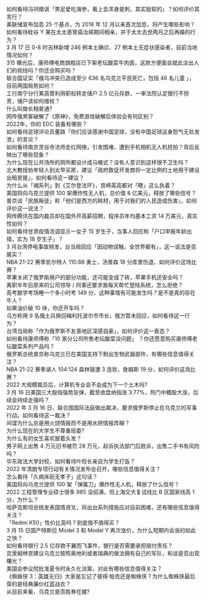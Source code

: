 如何看待冯巩暗讽「男足爱吃海参，看上去浑身是刺，其实挺软的」？如何评价其言行？  
美联储宣布加息 25 个基点，为 2018 年 12 月以来首次加息，将产生哪些影响？  
如何看待硅谷 Y 某在太太患胃癌治病期间相亲，并于太太去世两月之后再婚的行为？  
3 月 17 日 0-8 时吉林新增 246 例本土确诊、27 例本土无症状感染者，目前当地情况如何？  
315 曝光后，康师傅电商旗舰店已下架老坛酸菜牛肉面，这款方便面会就此淡出人们的视线吗？你还会购买吗？  
联合国证实「俄乌冲突已造成至少 636 名乌克兰平民死亡，包括 46 名儿童 」，目前两国局势如何？  
工行南宁分行某高管利用职权转走储户 2.5 亿元存款，一审法院认定银行不担责，储户该如何维权？  
什么叫做长相普通?  
网传俄黑客破解了《原神》，免费游戏破解后体验会有何区别？  
2022年，你的 EDC 装备有哪些？  
如何看待足球评论员董路「你们应该感谢中国足球，没有中国足球这身怨气无处发泄」的言论？  
如何看待南京灵谷寺法师走红网络，引发围堵、遭到手机相机无人机抢拍？背后反映出了哪些现象？  
为什么现在公共场所的厕所都设计成马桶式？没有人意识到这样很不卫生吗？  
北大教授劝年轻人别太早买房，建议「政府敦促开发商将一定比例的土地用于建设出租房屋」，如何看待这一建议？  
为什么从「魂系列」到《艾尔登法环》，宫崎英高都对「瞎」这么执着？  
美国将向乌克兰提供 100 架爆炸性无人机，总价值 8 亿美元，释放了哪些信号？  
普京谈「民族叛徒」称「他们是西方的耗材，用于对我们的人民造成伤害」，如何评价这一说法？  
网传腾讯在国内裁员却在国外开高薪招聘，程序员年均基本工资 14 万美元，真实性如何？  
如何看待甘肃疫情流调显示一女子 15 岁生子，当事人回应称「户口申报年龄出错，实为 18 岁生子」？  
3 月台湾停电事故频发，台当局回应「因动物误触，全世界都有」，这一说法是否属实？  
NBA 21-22 赛季凯尔特人 110:88 勇士，汤普森 18 分库里伤退，如何评价这场比赛？  
苹果关闭了俄罗斯用户的部分功能，还可能变成了砖，苹果手机还安全吗？  
离职半年后原来的公司领导 / 同事还要求我每天帮忙登陆系统，怎么拒绝？  
高考数学考场睡一个多小时考 149 分，这种事情有可能发生吗？是不是真的存在牛人？  
如果油价破 10 块，你还开车吗？  
乌方称用 9 名俄士兵换回梅利托波尔市市长，俄方暂未回应，如何看待这一行为？  
台湾当局称「作为俄罗斯不友善地区深感自豪」，如何评价这一表态？  
如何看待康师傅称「10 家分公司所售老坛酸菜没问题」 ？你还愿意购买康师傅老坛酸菜系列产品吗？  
俄罗斯总统普京称乌克兰已在美国支持下制出生物武器部件，有哪些信息值得关注？  
NBA 21-22 赛季湖人 104:124 森林狼遭 3 连败，詹姆斯 19 分，如何评价这场比赛？  
2022 大规模裁员后，计算机专业会不会成为下一个土木吗?  
3 月 16 日美国三大股指强势反弹，截至收盘纳指涨 3.77%，热门中概股大涨，后续会持续走强吗？  
2022 年 3 月 16 日，联合国国际法庭做出裁决，要求俄罗斯停止在乌克兰的军事行动。如何看待这一裁决？  
间谍为什么总是用火烧情报而不是用水把情报弄糊？  
为什么现在的大学生不尊重班委?  
为什么有的女生喜欢披着头发？  
男子网上出售 4 万元旧书被罚 28 万元，起诉执法部门后胜诉，出售二手书有风险吗？  
华东政法大学封校，如何看待叶校长亲自为学生打饭？  
2022 年清朗专项行动有关情况发布会召开，哪些信息值得关注？  
怎么看待「久病床前无孝子」这句话？  
美国将向乌克兰提供 100 架「弹簧刀」爆炸性无人机，释放了什么信号？  
2022 工程管理专业硕士很多 985 没招满，但上海交大复试线比 B 区国家线高 1 分，为什么？  
哈萨克斯坦总统发表国情咨文，将出台系列措施应对目前困难，还有哪些信息值得关注？  
「Redmi K50」性价比高吗？到底值不值得买？  
3 月 15 日国产特斯拉 Model 3 和 Model Y 再次涨价，为什么短期内会涨的如此之快？  
如何看待银行 2.5 亿存款不翼而飞事件，银行是否需要承担赔付责任？  
克里姆林宫建议乌克兰按照奥地利或者瑞典的做法拥有自己的军队，和谈是否出现曙光？  
美国会参议院批准夏令时永久化法案，对此有哪些信息值得关注？  
《蜘蛛侠 3：英雄无归》大家是忘记了彼得·帕克还是蜘蛛侠？为什么蜘蛛侠最后穿的是经典廉价红蓝战衣？  
从目前来看，乌克兰是否胜券在握?  
